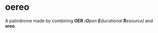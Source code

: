 # oereo

A palindrome made by combining **OER** _(**O**pen **E**ducational **R**esource)_ and **oreo**.
